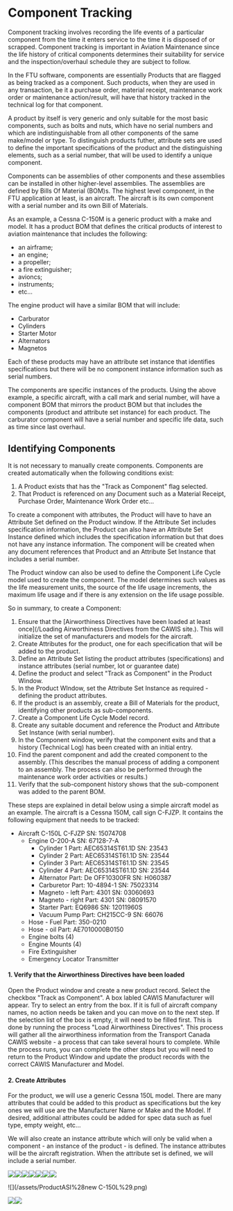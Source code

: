 # Component Tracking

Component tracking involves recording the life events of a particular component from the time it enters service to the time it is disposed of or scrapped.   Component tracking is important in Aviation Maintenance since the life history of critical components determines their suitability for service and the inspection/overhaul schedule they are subject to follow.

In the FTU software, components are essentially Products that are flagged as being tracked as a component.  Such products, when they are used in any transaction, be it a purchase order, material receipt, maintenance work order or maintenance action/result, will have that history tracked in the technical log for that component.

A product by itself is very generic and only suitable for the most basic components, such as bolts and nuts, which have no serial numbers and which are indistinguishable from all other components of the same make/model or type.  To distinguish products futher, attribute sets are used to define the important specifications of the product and the distinguishing elements, such as a serial number, that will be used to identify a unique component.

Components can be assemblies of other components and these assemblies can be installed in other higher-level assemblies.  The assemblies are defined by Bills Of Material \(BOM\)s.  The highest level component, in the FTU application at least, is an aircraft.  The aircraft is its own component with a serial number and  its own Bill of Materials.

As an example, a Cessna C-150M is a generic product with a make and model.  It has a product BOM that defines the critical products of interest to aviation maintenance that includes the following:

* an airframe;
* an engine;
* a propeller;
* a fire extinguisher;
* avioncs;
* instruments;
* etc...

The engine product will have a similar BOM that will include:

* Carburator
* Cylinders
* Starter Motor
* Alternators
* Magnetos

Each of these products may have an attribute set instance that identifies specifications but there will be no component instance information such as serial numbers.

The components are specific instances of the products.  Using the above example, a specific aircraft, with a call mark and serial number, will have a component BOM that mirrors the product BOM but that includes the components \(product and attribute set instance\) for each product.  The carburator component will have a serial number and specific life data, such as time since last overhaul.

## Identifying Components

It is not necessary to manually create components.  Components are created automatically when the following conditions exist:

1. A Product exists that has the "Track as Component" flag selected.
2. That Product is referenced on any Document such as a Material Receipt, Purchase Order, Maintenance Work Order etc...

To create a component with attributes, the Product will have to have an Attribute Set defined on the Product window.  If the Attribute Set includes specification information, the Product can also have an Attribute Set Instance defined which includes the specification information but that does not have any instance information.  The component will be created when any document references that Product and an Attribute Set Instance that includes a serial number.

The Product window can also be used to define the Component Life Cycle model used to create the component.  The model determines such values as the life measurement units, the source of the life usage increments, the maximum life usage and if there is any extension on the life usage possible.

So in summary, to create a Component:

1. Ensure that the [Airworthiness Directives have been loaded at least once](/Loading Airworthiness Directives from the CAWIS site.).  This will initialize the set of manufacturers and models for the aircraft.
2. Create Attributes for the product, one for each specification that will be added to the product.
3. Define an Attribute Set listing the product attributes \(specifications\) and instance attributes \(serial number, lot or guarantee date\)
4. Define the product and select "Track as Component" in the Product Window.
5. In the Product WIndow, set the Attribute Set Instance as required - defining the product attributes.
6. If the product is an assembly, create a Bill of Materials for the product, identifying other products as sub-components.
7. Create a Component Life Cycle Model record.
8. Create any suitable document and reference the Product and Attribute Set Instance \(with serial number\).
9. In the Component window, verify that the component exits and that a history \(Technical Log\) has been created with an initial entry.
10. Find the parent component and add the created component to the assembly.  \(This describes the manual process of adding a component to an assembly.  The process can also be performed through the maintenance work order activities or results.\)
11. Verify that the sub-component history shows that the sub-component was added to the parent BOM.

These steps are explained in detail below using a simple aircraft model as an example.  The aircraft is a Cessna 150M, call sign C-FJZP.  It contains the following equipment that needs to be tracked:

* Aircraft C-150L C-FJZP SN: 15074708
  * Engine O-200-A SN: 67128-7-A
    * Cylinder 1 Part: AEC65314ST61.1D SN: 23543
    * Cylinder 2 Part: AEC65314ST61.1D SN: 23544
    * Cylinder 3 Part: AEC65314ST61.1D SN: 23545
    * Cylinder 4 Part: AEC65314ST61.1D SN: 23544
    * Alternator Part: De OFF10300FR SN: H060387
    * Carburetor Part: 10-4894-1 SN: 75023314
    * Magneto - left Part: 4301 SN: 03060693
    * Magneto - right Part: 4301 SN: 08091570
    * Starter Part: EQ6986 SN: 12011960S
    * Vacuum Pump Part: CH215CC-9 SN: 66076
  * Hose - Fuel Part: 350-0210
  * Hose - oil Part: AE7010000B0150
  * Engine bolts \(4\)
  * Engine Mounts \(4\)
  * Fire Extinguisher
  * Emergency Locator Transmitter

#### 1. Verify that the Airworthiness Directives have been loaded

Open the Product window and create a new product record.  Select the checkbox "Track as Component".  A box labled CAWIS Manufacturer will appear.  Try to select an entry from the box.  If it is full of aircraft company names, no action needs be taken and you can move on to the next step.  If the selection list of the box is empty, it will need to be filled first.  This is done by running the process "Load Airworthiness Directives".  This process will gather all the airworthiness information from the Transport Canada CAWIS website - a process that can take several hours to complete.  While the process runs, you can complete the other steps but you will need to return to the Product Window and update the product records with the correct CAWIS Manufacturer and Model.

#### 2. Create Attributes

For the product, we will use a generic Cessna 150L model.  There are many attributes that could be added to this product as specifications but the key ones we will use are the Manufacturer Name or Make and the Model.  If desired, additional attributes could be added for spec data such as fuel type, empty weight, etc...

We will also create an instance attribute which will only be valid when a component - an instance of the product - is defined.  The instance attributes will be the aircraft registration.  When the attribute set is defined, we will include a serial number.

![](/assets/Attribute%28make-list%29.png)![](/assets/AttributeValues%28make-list%29.png)![](/assets/Attribute%28model-list%29.png)![](/assets/AttributeValues%28model-list%29.png)![](/assets/Attribute%28reg%29.png)![](/assets/AttributeSet%28AC%29.png)![](/assets/AttributeUse%28AC%29.png)

![](/assets/ProductASI%28new C-150L%29.png)



![](/assets/Product%28AC%29.png)![](/assets/CompLifeCycle%28Aircraft%29.png)

